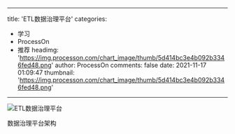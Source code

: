 
---
title: 'ETL数据治理平台'
categories: 
 - 学习
 - ProcessOn
 - 推荐
headimg: 'https://img.processon.com/chart_image/thumb/5d414bc3e4b092b3346fed48.png'
author: ProcessOn
comments: false
date: 2021-11-17 01:09:47
thumbnail: 'https://img.processon.com/chart_image/thumb/5d414bc3e4b092b3346fed48.png'
---

<div>   
<img class="thumb" alt="ETL数据治理平台" src="https://img.processon.com/chart_image/thumb/5d414bc3e4b092b3346fed48.png" referrerpolicy="no-referrer">
<p>数据治理平台架构</p>  
</div>
            